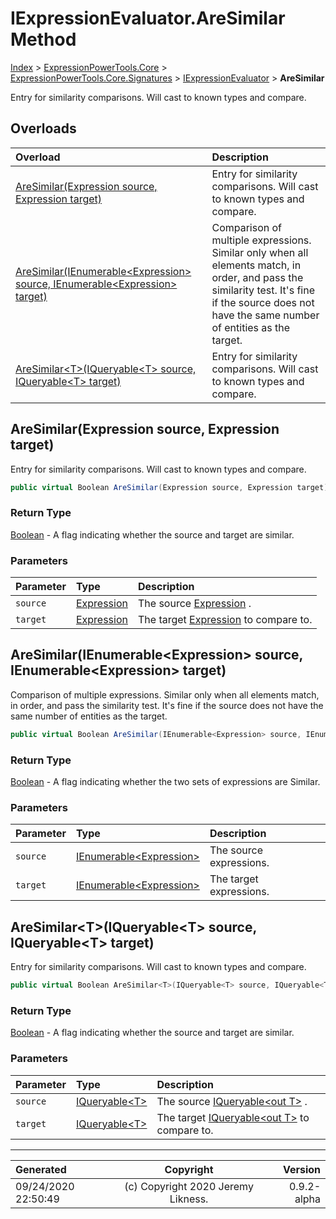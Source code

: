 ﻿# IExpressionEvaluator.AreSimilar Method

[Index](../index.md) > [ExpressionPowerTools.Core](ExpressionPowerTools.Core.a.md) > [ExpressionPowerTools.Core.Signatures](ExpressionPowerTools.Core.Signatures.n.md) > [IExpressionEvaluator](ExpressionPowerTools.Core.Signatures.IExpressionEvaluator.i.md) > **AreSimilar**

Entry for similarity comparisons. Will cast to
            known types and compare.

## Overloads

| Overload | Description |
| :-- | :-- |
| [AreSimilar(Expression source, Expression target)](#aresimilarexpression-source-expression-target) | Entry for similarity comparisons. Will cast to            known types and compare. |
| [AreSimilar(IEnumerable&lt;Expression> source, IEnumerable&lt;Expression> target)](#aresimilarienumerableexpression-source-ienumerableexpression-target) | Comparison of multiple expressions. Similar            only when all elements match, in order, and            pass the similarity test. It's fine if the            source does not have the same number of entities            as the target. |
| [AreSimilar&lt;T>(IQueryable&lt;T> source, IQueryable&lt;T> target)](#aresimilartiqueryablet-source-iqueryablet-target) | Entry for similarity comparisons. Will cast to            known types and compare. |
## AreSimilar(Expression source, Expression target)

Entry for similarity comparisons. Will cast to
            known types and compare.

```csharp
public virtual Boolean AreSimilar(Expression source, Expression target)
```

### Return Type

 [Boolean](https://docs.microsoft.com/dotnet/api/system.boolean)  - A flag indicating whether the source and target are similar.

### Parameters

| Parameter | Type | Description |
| :-- | :-- | :-- |
| `source` | [Expression](https://docs.microsoft.com/dotnet/api/system.linq.expressions.expression) | The source [Expression](https://docs.microsoft.com/dotnet/api/system.linq.expressions.expression) . |
| `target` | [Expression](https://docs.microsoft.com/dotnet/api/system.linq.expressions.expression) | The target [Expression](https://docs.microsoft.com/dotnet/api/system.linq.expressions.expression) to compare to. |


## AreSimilar(IEnumerable&lt;Expression> source, IEnumerable&lt;Expression> target)

Comparison of multiple expressions. Similar
            only when all elements match, in order, and
            pass the similarity test. It's fine if the
            source does not have the same number of entities
            as the target.

```csharp
public virtual Boolean AreSimilar(IEnumerable<Expression> source, IEnumerable<Expression> target)
```

### Return Type

 [Boolean](https://docs.microsoft.com/dotnet/api/system.boolean)  - A flag indicating whether the two sets of
            expressions are Similar.

### Parameters

| Parameter | Type | Description |
| :-- | :-- | :-- |
| `source` | [IEnumerable&lt;Expression>](https://docs.microsoft.com/dotnet/api/system.collections.generic.ienumerable-1) | The source expressions. |
| `target` | [IEnumerable&lt;Expression>](https://docs.microsoft.com/dotnet/api/system.collections.generic.ienumerable-1) | The target expressions. |


## AreSimilar&lt;T>(IQueryable&lt;T> source, IQueryable&lt;T> target)

Entry for similarity comparisons. Will cast to
            known types and compare.

```csharp
public virtual Boolean AreSimilar<T>(IQueryable<T> source, IQueryable<T> target)
```

### Return Type

 [Boolean](https://docs.microsoft.com/dotnet/api/system.boolean)  - A flag indicating whether the source and target are similar.

### Parameters

| Parameter | Type | Description |
| :-- | :-- | :-- |
| `source` | [IQueryable&lt;T>](https://docs.microsoft.com/dotnet/api/system.linq.iqueryable-1) | The source [IQueryable&lt;out T>](https://docs.microsoft.com/dotnet/api/system.linq.iqueryable-1) . |
| `target` | [IQueryable&lt;T>](https://docs.microsoft.com/dotnet/api/system.linq.iqueryable-1) | The target [IQueryable&lt;out T>](https://docs.microsoft.com/dotnet/api/system.linq.iqueryable-1) to compare to. |



---

| Generated | Copyright | Version |
| :-- | :-: | --: |
| 09/24/2020 22:50:49 | (c) Copyright 2020 Jeremy Likness. | 0.9.2-alpha |
